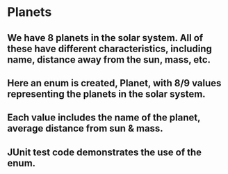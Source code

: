 # Planets

## We have 8 planets in the solar system. All of these have different characteristics, including name, distance away from the sun, mass, etc.

## Here an enum is created, Planet, with 8/9 values representing the planets in the solar system.

## Each value includes the name of the planet, average distance from sun & mass.

## JUnit test code demonstrates the use of the enum. 